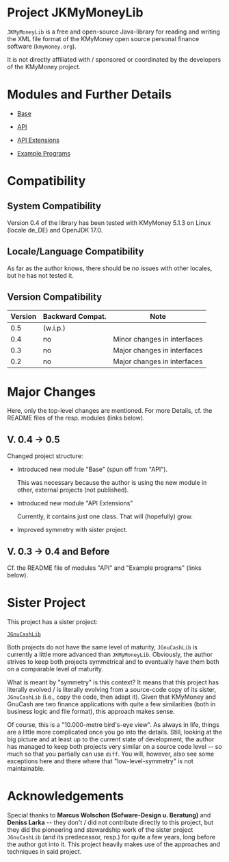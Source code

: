 Project JKMyMoneyLib
=====================

`JKMyMoneyLib` is a free and open-source Java-library for reading and writing the XML file format of the KMyMoney open source personal finance software (`kmymoney.org`).

It is not directly affiliated with / sponsored or coordinated by the developers of the KMyMoney project.

# Modules and Further Details

* [Base](https://github.com/jross765/jkmymoneylib/tree/master/kmymoney-base/README.md)

* [API](https://github.com/jross765/jkmymoneylib/tree/master/kmymoney-api/README.md)

* [API Extensions](https://github.com/jross765/jkmymoneylib/tree/master/kmymoney-api-ext/README.md)

* [Example Programs](https://github.com/jross765/jkmymoneylib/tree/master/kmymoney-api-examples/README.md)

# Compatibility
## System Compatibility
Version 0.4 of the library has been tested with KMyMoney 5.1.3 on Linux (locale de_DE) and 
OpenJDK 17.0.

## Locale/Language Compatibility
As far as the author knows, there should be no issues with other locales, 
but he has not tested it.

## Version Compatibility
| Version | Backward Compat. | Note                           |
|---------|------------------|--------------------------------|
| 0.5     | (w.i.p.)         |                                |
| 0.4     | no               | Minor changes in interfaces    |
| 0.3     | no               | Major changes in interfaces    |
| 0.2     | no               | Major changes in interfaces    |

# Major Changes
Here, only the top-level changes are mentioned. For more Details, cf. the README files of the resp. modules (links below).

## V. 0.4 &rarr; 0.5
Changed project structure:

* Introduced new module "Base" (spun off from "API").

	This was necessary because the author is using the new module in other, external projects (not published).

* Introduced new module "API Extensions"

	Currently, it contains just one class. That will (hopefully) grow.

* Improved symmetry with sister project.

## V. 0.3 &rarr; 0.4 and Before
Cf. the README file of modules "API" and "Example programs" (links below).

# Sister Project
This project has a sister project: 

[`JGnuCashLib`](https://github.com/jross765/jgnucashlib)

Both projects do not have the same level of maturity, `JGnuCashLib` is currently a little more 
advanced than `JKMyMoneyLib`. Obviously, the author strives to keep both projects symmetrical 
and to eventually have them both on a comparable level of maturity.

What is meant by "symmetry" is this context? It means that this project has literally evolved / 
is literally evolving from a source-code copy of its sister, `JGnuCashLib` (i.e., copy the code, 
then adapt it). Given that KMyMoney and GnuCash are two finance applications with quite a few 
similarities (both in business logic and file format), this approach makes sense. 

Of course, this is a "10.000-metre bird's-eye view". As always in life, things are a little more
complicated once you go into the details. Still, looking at the big picture and at least 
up to the current state of development, the author has managed to keep both projects very 
similar on a source code level -- so much so that you partially can use `diff`. You will, 
however, also see some exceptions here and there where that "low-level-symmetry" is not 
maintainable.

# Acknowledgements

Special thanks to **Marcus Wolschon (Sofware-Design u. Beratung)** and **Deniss Larka** -- 
they don't / did not contribute directly to this project, but they did the pioneering and 
stewardship work of the sister project `JGnuCashLib` (and its predecessor, resp.) for quite
 a few years, long before the author got into it. This project heavily makes use of the 
approaches and techniques in said project.

